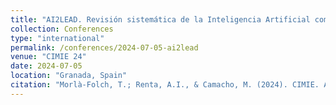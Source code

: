```yaml
---
title: "AI2LEAD. Revisión sistemática de la Inteligencia Artificial como estrategia para el liderazgo educativo"
collection: Conferences
type: "international"
permalink: /conferences/2024-07-05-ai2lead
venue: "CIMIE 24"
date: 2024-07-05
location: "Granada, Spain"
citation: "Morlà-Folch, T.; Renta, A.I., & Camacho, M. (2024). CIMIE. AI2LEAD. Revisión sistemática de la Inteligencia Artificial como estrategia para el liderazgo educativo. 4-5 juliol, Granada"
---
```

